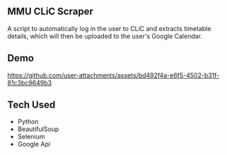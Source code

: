 ## MMU CLiC Scraper
A script to automatically log in the user to CLiC and extracts timetable details, which will then be uploaded to the user's Google Calendar.
## Demo
https://github.com/user-attachments/assets/bd492f4a-e6f5-4502-b31f-81c3bc9649b3
## Tech Used
- Python
- BeautifulSoup
- Selenium
- Google Api
